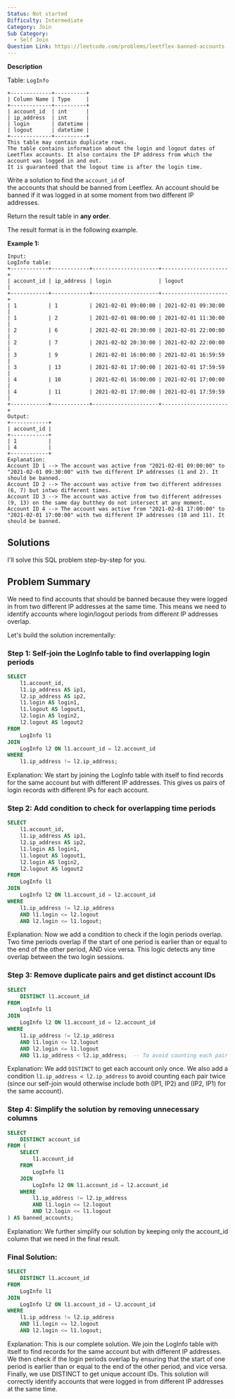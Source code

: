 ```yaml
---
Status: Not started
Difficulty: Intermediate
Category: Join
Sub Category:
  - Self Join
Question Link: https://leetcode.com/problems/leetflex-banned-accounts
---
```

**Description**

Table: `LogInfo`

```Plain
+-------------+----------+
| Column Name | Type     |
+-------------+----------+
| account_id  | int      |
| ip_address  | int      |
| login       | datetime |
| logout      | datetime |
+-------------+----------+
This table may contain duplicate rows.
The table contains information about the login and logout dates of Leetflex accounts. It also contains the IP address from which the account was logged in and out.
It is guaranteed that the logout time is after the login time.
```

Write a solution to find the `account_id` of  
the accounts that should be banned from Leetflex. An account should be  
banned if it was logged in at some moment from two different IP  
addresses.  

Return the result table in **any order**.

The result format is in the following example.

**Example 1:**

```Plain
Input:
LogInfo table:
+------------+------------+---------------------+---------------------+
| account_id | ip_address | login               | logout              |
+------------+------------+---------------------+---------------------+
| 1          | 1          | 2021-02-01 09:00:00 | 2021-02-01 09:30:00 |
| 1          | 2          | 2021-02-01 08:00:00 | 2021-02-01 11:30:00 |
| 2          | 6          | 2021-02-01 20:30:00 | 2021-02-01 22:00:00 |
| 2          | 7          | 2021-02-02 20:30:00 | 2021-02-02 22:00:00 |
| 3          | 9          | 2021-02-01 16:00:00 | 2021-02-01 16:59:59 |
| 3          | 13         | 2021-02-01 17:00:00 | 2021-02-01 17:59:59 |
| 4          | 10         | 2021-02-01 16:00:00 | 2021-02-01 17:00:00 |
| 4          | 11         | 2021-02-01 17:00:00 | 2021-02-01 17:59:59 |
+------------+------------+---------------------+---------------------+
Output:
+------------+
| account_id |
+------------+
| 1          |
| 4          |
+------------+
Explanation:
Account ID 1 --> The account was active from "2021-02-01 09:00:00" to "2021-02-01 09:30:00" with two different IP addresses (1 and 2). It should be banned.
Account ID 2 --> The account was active from two different addresses (6, 7) but intwo different times.
Account ID 3 --> The account was active from two different addresses (9, 13) on the same day butthey do not intersect at any moment.
Account ID 4 --> The account was active from "2021-02-01 17:00:00" to "2021-02-01 17:00:00" with two different IP addresses (10 and 11). It should be banned.
```

## Solutions

  

I'll solve this SQL problem step-by-step for you.

## Problem Summary

We need to find accounts that should be banned because they were logged in from two different IP addresses at the same time. This means we need to identify accounts where login/logout periods from different IP addresses overlap.

Let's build the solution incrementally:

### Step 1: Self-join the LogInfo table to find overlapping login periods

```SQL
SELECT
    l1.account_id,
    l1.ip_address AS ip1,
    l2.ip_address AS ip2,
    l1.login AS login1,
    l1.logout AS logout1,
    l2.login AS login2,
    l2.logout AS logout2
FROM
    LogInfo l1
JOIN
    LogInfo l2 ON l1.account_id = l2.account_id
WHERE
    l1.ip_address != l2.ip_address;
```

Explanation: We start by joining the LogInfo table with itself to find records for the same account but with different IP addresses. This gives us pairs of login records with different IPs for each account.

### Step 2: Add condition to check for overlapping time periods

```SQL
SELECT
    l1.account_id,
    l1.ip_address AS ip1,
    l2.ip_address AS ip2,
    l1.login AS login1,
    l1.logout AS logout1,
    l2.login AS login2,
    l2.logout AS logout2
FROM
    LogInfo l1
JOIN
    LogInfo l2 ON l1.account_id = l2.account_id
WHERE
    l1.ip_address != l2.ip_address
    AND l1.login <= l2.logout
    AND l2.login <= l1.logout;
```

Explanation: Now we add a condition to check if the login periods overlap. Two time periods overlap if the start of one period is earlier than or equal to the end of the other period, AND vice versa. This logic detects any time overlap between the two login sessions.

### Step 3: Remove duplicate pairs and get distinct account IDs

```SQL
SELECT
    DISTINCT l1.account_id
FROM
    LogInfo l1
JOIN
    LogInfo l2 ON l1.account_id = l2.account_id
WHERE
    l1.ip_address != l2.ip_address
    AND l1.login <= l2.logout
    AND l2.login <= l1.logout
    AND l1.ip_address < l2.ip_address;  -- To avoid counting each pair twice
```

Explanation: We add `DISTINCT` to get each account only once. We also add a condition `l1.ip_address < l2.ip_address` to avoid counting each pair twice (since our self-join would otherwise include both (IP1, IP2) and (IP2, IP1) for the same account).

### Step 4: Simplify the solution by removing unnecessary columns

```SQL
SELECT
    DISTINCT account_id
FROM (
    SELECT
        l1.account_id
    FROM
        LogInfo l1
    JOIN
        LogInfo l2 ON l1.account_id = l2.account_id
    WHERE
        l1.ip_address != l2.ip_address
        AND l1.login <= l2.logout
        AND l2.login <= l1.logout
) AS banned_accounts;
```

Explanation: We further simplify our solution by keeping only the account_id column that we need in the final result.

### Final Solution:

```SQL
SELECT
    DISTINCT l1.account_id
FROM
    LogInfo l1
JOIN
    LogInfo l2 ON l1.account_id = l2.account_id
WHERE
    l1.ip_address != l2.ip_address
    AND l1.login <= l2.logout
    AND l2.login <= l1.logout;
```

Explanation: This is our complete solution. We join the LogInfo table with itself to find records for the same account but with different IP addresses. We then check if the login periods overlap by ensuring that the start of one period is earlier than or equal to the end of the other period, and vice versa. Finally, we use DISTINCT to get unique account IDs. This solution will correctly identify accounts that were logged in from different IP addresses at the same time.